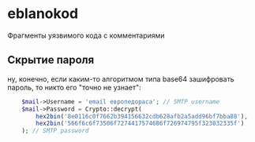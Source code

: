 # eblanokod

Фрагменты уязвимого кода с комментариями

## Скрытие пароля

ну, конечно, если каким-то алгоритмом типа base64 зашифровать пароль, то никто его "точно не узнает":

```php
    $mail->Username = 'email европедораса'; // SMTP username
    $mail->Password = Crypto::decrypt(
		hex2bin('8e0116c0f7662b394156632cdb628afb2a5add96bf7bba88'), 
		hex2bin('566f6c6f73506f7274417574686f726974795f323032335f')
	); // SMTP password
```

